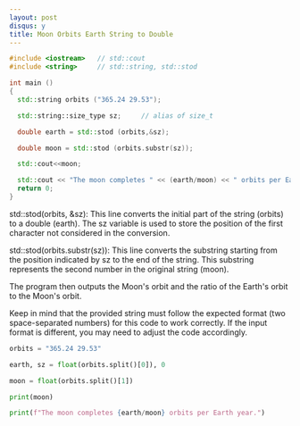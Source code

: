 ```yaml
---
layout: post
disqus: y
title: Moon Orbits Earth String to Double
---
```


```c++
#include <iostream>   // std::cout
#include <string>     // std::string, std::stod

int main ()
{
  std::string orbits ("365.24 29.53");

  std::string::size_type sz;     // alias of size_t

  double earth = std::stod (orbits,&sz);

  double moon = std::stod (orbits.substr(sz));

  std::cout<<moon;

  std::cout << "The moon completes " << (earth/moon) << " orbits per Earth year.\n";
  return 0;
}
```


std::stod(orbits, &sz): This line converts the initial part of the string (orbits) to a double (earth). The sz variable is used to store the position of the first character not considered in the conversion.

std::stod(orbits.substr(sz)): This line converts the substring starting from the position indicated by sz to the end of the string. This substring represents the second number in the original string (moon).

The program then outputs the Moon's orbit and the ratio of the Earth's orbit to the Moon's orbit.

Keep in mind that the provided string must follow the expected format (two space-separated numbers) for this code to work correctly. If the input format is different, you may need to adjust the code accordingly.

```python
orbits = "365.24 29.53"

earth, sz = float(orbits.split()[0]), 0

moon = float(orbits.split()[1])

print(moon)

print(f"The moon completes {earth/moon} orbits per Earth year.")
```
